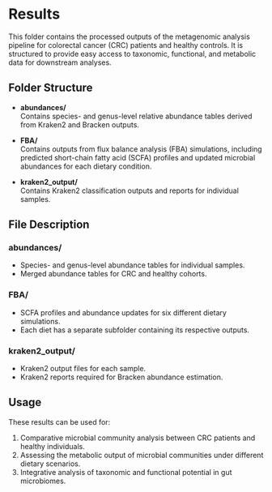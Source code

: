 # Results

This folder contains the processed outputs of the metagenomic analysis pipeline for colorectal cancer (CRC) patients and healthy controls. It is structured to provide easy access to taxonomic, functional, and metabolic data for downstream analyses.

## Folder Structure

- **abundances/**  
  Contains species- and genus-level relative abundance tables derived from Kraken2 and Bracken outputs.

- **FBA/**  
  Contains outputs from flux balance analysis (FBA) simulations, including predicted short-chain fatty acid (SCFA) profiles and updated microbial abundances for each dietary condition.

- **kraken2_output/**  
  Contains Kraken2 classification outputs and reports for individual samples.

## File Description

### abundances/
- Species- and genus-level abundance tables for individual samples.
- Merged abundance tables for CRC and healthy cohorts.

### FBA/
- SCFA profiles and abundance updates for six different dietary simulations.
- Each diet has a separate subfolder containing its respective outputs.

### kraken2_output/
- Kraken2 output files for each sample.
- Kraken2 reports required for Bracken abundance estimation.

## Usage
These results can be used for:
1. Comparative microbial community analysis between CRC patients and healthy individuals.
2. Assessing the metabolic output of microbial communities under different dietary scenarios.
3. Integrative analysis of taxonomic and functional potential in gut microbiomes.


